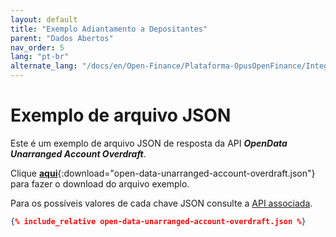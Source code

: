 ```yaml
---
layout: default
title: "Exemplo Adiantamento a Depositantes"
parent: "Dados Abertos"
nav_order: 5
lang: "pt-br"
alternate_lang: "/docs/en/Open-Finance/Plataforma-OpusOpenFinance/Integração/apis-dados-abertos/DadosAbertos-Unarranged/"
---
```


# Exemplo de arquivo JSON

Este é um exemplo de arquivo JSON de resposta da API ***OpenData Unarranged Account Overdraft***.

Clique [**aqui**](open-data-unarranged-account-overdraft.json){:download="open-data-unarranged-account-overdraft.json"} para fazer o download do arquivo exemplo.

Para os possíveis valores de cada chave JSON consulte a [API associada][Link-API].

```json
{% include_relative open-data-unarranged-account-overdraft.json %}
```

[Link-API]: ../../../../swagger-ui/index.html?api=open-data-unarranged
